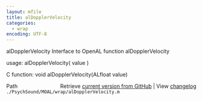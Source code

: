 ```yaml
---
layout: mfile
title: alDopplerVelocity
categories:
  - wrap
encoding: UTF-8
---
```


alDopplerVelocity  Interface to OpenAL function alDopplerVelocity

usage:  alDopplerVelocity\( value \)

C function:  void alDopplerVelocity\(ALfloat value\)


<div class="code_header" style="text-align:right;">
  <span style="float:left;">Path&nbsp;&nbsp;</span> <span class="counter">Retrieve <a href=
  "https://raw.github.com/Psychtoolbox-3/Psychtoolbox-3/beta/./PsychSound/MOAL/wrap/alDopplerVelocity.m">current version from GitHub</a> | View <a href=
  "https://github.com/Psychtoolbox-3/Psychtoolbox-3/commits/beta/./PsychSound/MOAL/wrap/alDopplerVelocity.m">changelog</a></span>
</div>
<div class="code">
  <code>./PsychSound/MOAL/wrap/alDopplerVelocity.m</code>
</div>
